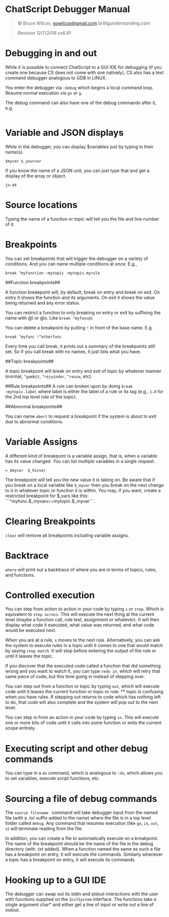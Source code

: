 # ChatScript Debugger Manual

> © Bruce Wilcox, gowilcox@gmail.com brilligunderstanding.com


> Revision 12/7/2016 cs6.91


# Debugging in and out

While it is possible to connect ChatScript to a GUI IDE for debugging (if you create one because CS does not come with one natively),
CS also has a text command debugger analogous to GDB in LINUX.

You enter the debugger via ```:debug```
which begins a local command loop. Resume normal execution via
```go``` or ```g```.

The debug command can also have one of the debug commands after it, e.g.
```:debug break ^fn1 ~topic1 ^fn2
```

# Variable and JSON displays

While in the debugger, you can display $variables just by typing in their name(s).
```
$myvar $_yourvar
```

If you know the name of a JSON unit, you can just type that and get a display of the array or object.
```
jo-44
```

# Source locations
Typing the name of a function or topic will tell you the file and line number of it.

# Breakpoints

You can set breakpoints that will trigger the debugger on a variety of conditions. And you can 
name multiple conditions at once. E.g.,
```
break ^myfunction ~mytopic ~mytopic.myrule
```

##Function breakpoints##

A function breakpoint will, by default, break on entry and break on exit. On entry it shows the 
function and its arguments. On exit it shows the value being returned and any error status.

You can restrict a function to only breaking on entry or exit by suffixing the name with @i or
@o. Like ```break ^myfunc@i```

You can delete a breakpoint by putting ```!``` in front of the base name. E.g.
```
break ^myfunc !^otherfunc
```

Every time you call break, it prints out a summary of the breakpoints still set. So if you
call break with no names, it just lists what you have.

##Topic breakpoints##

A topic breakpoint will break on entry and exit of topic by whatever manner (normal, ```^gambit```, ```^rejoinder```,
```^reuse```, etc). 

##Rule breakpoints##
A rule can broken upon by doing `break ~mytopic.label` where label is either the label of a rule
or its tag (e.g., `1.0` for the 2nd top level rule of the topic).

##Abnormal breakpoints##

You can name ```abort``` to request a breakpoint if the system is about to exit due to abnormal conditions.

# Variable Assigns

A different kind of breakpoint is a variable assign, that is, when a variable has its value changed.
You can list multiple variables in a single request.
```
= $myvar  $_hisvar
```

The breakpoint will tell you the new value it is taking on. Be aware that if you break on a local variable like 
```$_myvar``` then you break on the next change to it in whatever topic or function it is within. You may, if you want,
create a restricted breakpoint for $_vars like this: ```^myfunc.$_myvar``` or ```~mytopic.$_myvar```.

# Clearing Breakpoints
```clear``` will remove all breakpoints including variable assigns.

# Backtrace

```where``` will print out a backtrace of where you are in terms of topics, rules, and functions.

# Controlled execution

You can step from action to action in your code by typing ```s``` or ```step```. Which is
equivalent to `step across`. This will execute the
next thing at the current level (maybe a function call, rule test, assignment or whatever). It will then
display what code it executed, what value was returned, and what code would be executed next. 

When you are at 
a rule, ```s``` moves to the next rule. Alternatively, you can ask the system to execute rules
in a topic until it comes to one that would match by saying ```step match```. It will stop before
entering the output of the rule or until it leaves the topic.

If you discover that the executed code called a function that did something wrong and you want to
watch it, you can type ```redo in```, which will retry that same piece of code, but this time
going in instead of stepping over.

You can step out from a function or topic by typing ```out```, which will execute code until it
leaves the current function or topic or rule. ** topic is confusing when you have rules.
If stepping out returns to code which has nothing left to do, that code will also complete and
the system will pop out to the next level.

You can step in from an action in your code by typing ```in```. This will execute one or more
bits of code until it calls into some function or exits the current scope entirely.

# Executing script and other debug commands

You can type in a ```do``` command, which is analogous to ```:do```, which allows you to set
variables, execute script functions, etc. 

# Sourcing a file of debug commands

The ```source filename ``` command will take debugger input from the named file (with a .txt suffix
added to the name) where the file is in a top level folder called ```debug```. Any command that
resumes execution (like ```go```, ```in```, ```out```, ```s```) will terminate reading from the file.

In addition, you can create a file to automatically execute on a breakpoint. The name of the breakpoint
should be the name of the file in the debug directory (with .txt added). When a function named the same
as such a file has a breakpoint on entry, it will execute the commands. Similarly whenever a topic
has a breakpoint on entry, it will execute its commands.

# Hooking up to a GUI IDE

The debugger can swap out its stdin and stdout interactions with the user with functions supplied on the
`InitSystem` interface. The functions take a single argument char* and either get a line of input or write
out a line of outout.